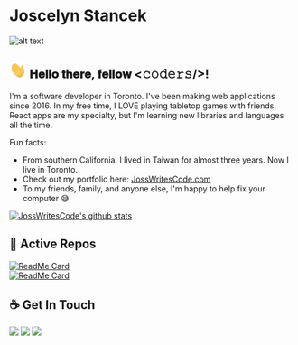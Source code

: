 # Joscelyn Stancek


![alt text](https://i.imgur.com/RaYuDEM.jpg)
<p align="center">


## <img src="https://raw.githubusercontent.com/ABSphreak/ABSphreak/master/gifs/Hi.gif" width="30px"> 𝐇𝐞𝐥𝐥𝐨 𝐭𝐡𝐞𝐫𝐞, 𝐟𝐞𝐥𝐥𝐨𝐰 <𝚌𝚘𝚍𝚎𝚛𝚜/>! 

I'm a software developer in Toronto. I've been making web applications since 2016. In my free time, I LOVE playing tabletop games with friends. React apps are my specialty, but I'm learning new libraries and languages all the time.

Fun facts:

* From southern California. I lived in Taiwan for almost three years. Now I live in Toronto.
* Check out my portfolio here: <a href="https://www.josswritescode.com/">JossWritesCode.com</a>
* To my friends, family, and anyone else, I'm happy to help fix your computer 😅


[![JossWritesCode's github stats](https://github-readme-stats.vercel.app/api?username=JossWritesCode)](https://github.com/anuraghazra/github-readme-stats)



## 👀 Active Repos
[![ReadMe Card](https://github-readme-stats.vercel.app/api/pin/?username=JossWritesCode&repo=RiffTube)](https://github.com/JossWritesCode/RiffTube)
<br />
[![ReadMe Card](https://github-readme-stats.vercel.app/api/pin/?username=Robot-Versus-Zombies&repo=front-end)](https://github.com/Robot-Versus-Zombies/front-end)


## ☕ Get In Touch



[<img height="30" src="https://img.shields.io/badge/twitter-%231DA1F2.svg?&style=for-the-badge&logo=twitter&logoColor=white" />][twitter]
[<img height="30" src="https://img.shields.io/badge/linkedin-blue.svg?&style=for-the-badge&logo=linkedin&logoColor=white" />][LinkedIn]
[<img height="30" src="https://img.shields.io/badge/DEV.TO-%230A0A0A.svg?&style=for-the-badge&logo=dev-dot-to&logoColor=white" />][devto]

[twitter]: https://twitter.com/josswritescode
[devto]: https://dev.to/josswritescode
[linkedin]: https://www.linkedin.com/in/josswritescode
